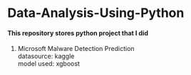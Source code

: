 # Data-Analysis-Using-Python
#### This repository stores python project that I did
1. Microsoft Malware Detection Prediction  
   datasource: kaggle     
   model used: xgboost 
